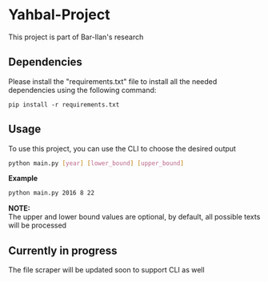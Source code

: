 # Yahbal-Project
This project is part of Bar-Ilan's research 

## Dependencies
Please install the "requirements.txt" file to install all the needed dependencies using the following command:

```base
pip install -r requirements.txt
```

## Usage
To use this project, you can use the CLI to choose the desired output

```bash
python main.py [year] [lower_bound] [upper_bound]
```

**Example** 
```bash
python main.py 2016 8 22
```

**NOTE:**  
The upper and lower bound values are optional, by default, all possible texts will be processed

## Currently in progress
The file scraper will be updated soon to support CLI as well